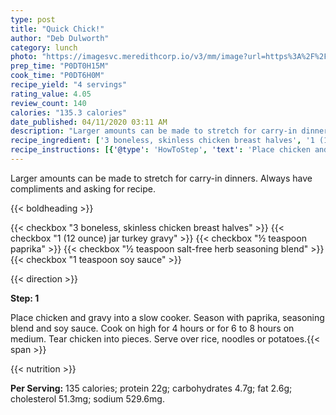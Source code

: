 ```yaml
---
type: post
title: "Quick Chick!"
author: "Deb Dulworth"
category: lunch
photo: "https://imagesvc.meredithcorp.io/v3/mm/image?url=https%3A%2F%2Fimages.media-allrecipes.com%2Fuserphotos%2F1058145.jpg"
prep_time: "P0DT0H15M"
cook_time: "P0DT6H0M"
recipe_yield: "4 servings"
rating_value: 4.05
review_count: 140
calories: "135.3 calories"
date_published: 04/11/2020 03:11 AM
description: "Larger amounts can be made to stretch for carry-in dinners.  Always have compliments and asking for recipe."
recipe_ingredient: ['3 boneless, skinless chicken breast halves', '1 (12 ounce) jar turkey gravy', '½ teaspoon paprika', '½ teaspoon salt-free herb seasoning blend', '1 teaspoon soy sauce']
recipe_instructions: [{'@type': 'HowToStep', 'text': 'Place chicken and gravy into a slow cooker. Season with paprika, seasoning blend and soy sauce. Cook on high for 4 hours or for 6 to 8 hours on medium. Tear chicken into pieces. Serve over rice, noodles or potatoes.\n'}]
---
```


Larger amounts can be made to stretch for carry-in dinners.  Always have compliments and asking for recipe. 

{{< boldheading >}}

{{< checkbox "3  boneless, skinless chicken breast halves" >}}
{{< checkbox "1 (12 ounce) jar turkey gravy" >}}
{{< checkbox "½ teaspoon paprika" >}}
{{< checkbox "½ teaspoon salt-free herb seasoning blend" >}}
{{< checkbox "1 teaspoon soy sauce" >}}


{{< direction >}}

**Step: 1**

Place chicken and gravy into a slow cooker. Season with paprika, seasoning blend and soy sauce. Cook on high for 4 hours or for 6 to 8 hours on medium. Tear chicken into pieces. Serve over rice, noodles or potatoes.{{< span >}}

{{< nutrition >}}

**Per Serving:** 135 calories; protein 22g; carbohydrates 4.7g; fat 2.6g; cholesterol 51.3mg; sodium 529.6mg.